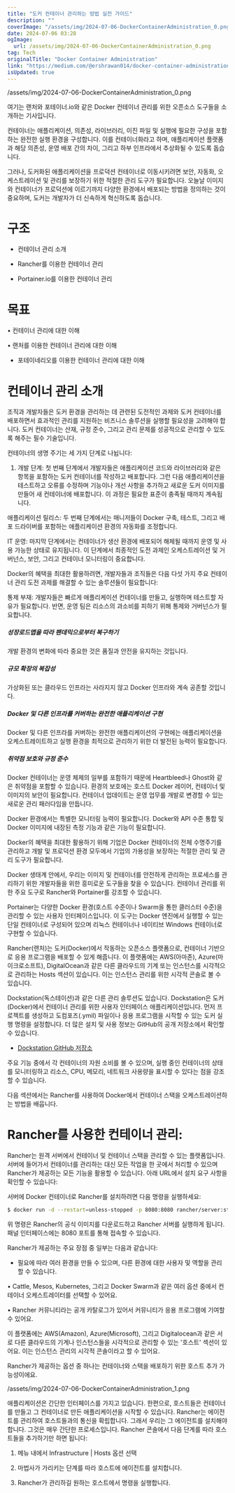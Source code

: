 ```yaml
---
title: "도커 컨테이너 관리하는 방법 실전 가이드"
description: ""
coverImage: "/assets/img/2024-07-06-DockerContainerAdministration_0.png"
date: 2024-07-06 03:28
ogImage: 
  url: /assets/img/2024-07-06-DockerContainerAdministration_0.png
tag: Tech
originalTitle: "Docker Container Administration"
link: "https://medium.com/@ershrawan014/docker-container-administration-d17ead0fa147"
isUpdated: true
---
```





/assets/img/2024-07-06-DockerContainerAdministration_0.png

여기는 랜처와 포테이너.io와 같은 Docker 컨테이너 관리를 위한 오픈소스 도구들을 소개하는 기사입니다.

컨테이너는 애플리케이션, 의존성, 라이브러리, 이진 파일 및 실행에 필요한 구성을 포함하는 완전한 실행 환경을 구성합니다. 이를 컨테이너화라고 하며, 애플리케이션 플랫폼과 해당 의존성, 운영 배포 간의 차이, 그리고 하부 인프라에서 추상화될 수 있도록 돕습니다.

그러나, 도커화된 애플리케이션을 프로덕션 컨테이너로 이동시키려면 보안, 자동화, 오케스트레이션 및 관리를 보장하기 위한 적절한 관리 도구가 필요합니다. 오늘날 이미지와 컨테이너가 프로덕션에 이르기까지 다양한 환경에서 배포되는 방법을 정의하는 것이 중요하며, 도커는 개발자가 더 신속하게 혁신하도록 돕습니다.

<div class="content-ad"></div>

# 구조

- 컨테이너 관리 소개

- Rancher를 이용한 컨테이너 관리

- Portainer.io를 이용한 컨테이너 관리

<div class="content-ad"></div>

# 목표

• 컨테이너 관리에 대한 이해

• 랜처를 이용한 컨테이너 관리에 대한 이해

- 포테이네리오를 이용한 컨테이너 관리에 대한 이해

<div class="content-ad"></div>

# 컨테이너 관리 소개

조직과 개발자들은 도커 환경을 관리하는 데 관련된 도전적인 과제와 도커 컨테이너를 배포하면서 효과적인 관리를 지원하는 비즈니스 솔루션을 실행할 필요성을 고려해야 합니다. 도커 컨테이너는 산재, 규정 준수, 그리고 관리 문제를 성공적으로 관리할 수 있도록 해주는 필수 기술입니다.

컨테이너의 생명 주기는 세 가지 단계로 나뉩니다:

1. 개발 단계: 첫 번째 단계에서 개발자들은 애플리케이션 코드와 라이브러리와 같은 항목을 포함하는 도커 컨테이너를 작성하고 배포합니다. 그런 다음 애플리케이션을 테스트하고 오류를 수정하며 기능이나 개선 사항을 추가하고 새로운 도커 이미지를 만들어 새 컨테이너에 배포합니다. 이 과정은 필요한 표준이 충족될 때까지 계속됩니다.

<div class="content-ad"></div>

애플리케이션 릴리스: 두 번째 단계에서는 매니저들이 Docker 구축, 테스트, 그리고 배포 드라이버를 포함하는 애플리케이션 환경의 자동화를 조정합니다.

IT 운영: 마지막 단계에서는 컨테이너가 생산 환경에 배포되어 해체될 때까지 운영 및 사용 가능한 상태로 유지됩니다. 이 단계에서 최종적인 도전 과제인 오케스트레이션 및 거버넌스, 보안, 그리고 컨테이너 모니터링이 중요합니다.

Docker의 혜택을 최대한 활용하려면, 개발자들과 조직들은 다음 다섯 가지 주요 컨테이너 관리 도전 과제를 해결할 수 있는 솔루션들이 필요합니다:

통제 부재: 개발자들은 빠르게 애플리케이션 컨테이너를 만들고, 실행하며 테스트할 자유가 필요합니다. 반면, 운영 팀은 리소스의 과소비를 피하기 위해 통제와 거버넌스가 필요합니다.

<div class="content-ad"></div>

##### 성장로드맵을 따라 팬데믹으로부터 복구하기
개발 환경의 변화에 따라 중요한 것은 품질과 안전을 유지하는 것입니다.

##### 규모 확장의 복잡성
가상화된 또는 클라우드 인프라는 사라지지 않고 Docker 인프라와 계속 공존할 것입니다.

##### Docker 및 다른 인프라를 커버하는 완전한 애플리케이션 구현
Docker 및 다른 인프라를 커버하는 완전한 애플리케이션의 구현에는 애플리케이션을 오케스트레이트하고 실행 환경을 최적으로 관리하기 위한 더 발전된 능력이 필요합니다.

##### 취약점 보호와 규정 준수
Docker 컨테이너는 운영 체제의 일부를 포함하기 때문에 Heartbleed나 Ghost와 같은 취약점을 포함할 수 있습니다. 환경의 보호에는 호스트 Docker 레이어, 컨테이너 및 이미지의 보안이 필요합니다. 컨테이너 업데이트는 운영 업무를 개발로 변경할 수 있는 새로운 관리 패러다임을 만듭니다.

<div class="content-ad"></div>

Docker 환경에서는 특별한 모니터링 능력이 필요합니다. Docker와 API 수준 통합 및 Docker 이미지에 내장된 측정 기능과 같은 기능이 필요합니다.

Docker의 혜택을 최대한 활용하기 위해 기업은 Docker 컨테이너의 전체 수명주기를 관리하고 개발 및 프로덕션 환경 모두에서 기업의 가용성을 보장하는 적절한 관리 및 관리 도구가 필요합니다.

Docker 생태계 안에서, 우리는 이미지 및 컨테이너를 안전하게 관리하는 프로세스를 관리하기 위한 개발자들을 위한 흥미로운 도구들을 찾을 수 있습니다. 컨테이너 관리를 위한 주요 도구로 Rancher와 Portainer를 강조할 수 있습니다.

Portainer는 다양한 Docker 환경(호스트 수준이나 Swarm을 통한 클러스터 수준)을 관리할 수 있는 사용자 인터페이스입니다. 이 도구는 Docker 엔진에서 실행할 수 있는 단일 컨테이너로 구성되어 있으며 리눅스 컨테이너나 네이티브 Windows 컨테이너로 구현할 수 있습니다.

<div class="content-ad"></div>

Rancher(랜처)는 도커(Docker)에서 작동하는 오픈소스 플랫폼으로, 컨테이너 기반으로 응용 프로그램을 배포할 수 있게 해줍니다. 이 플랫폼에는 AWS(아마존), Azure(마이크로소프트), DigitalOcean과 같은 다른 클라우드의 기계 또는 인스턴스를 시각적으로 관리하는 Hosts 섹션이 있습니다. 이는 인스턴스 관리를 위한 시각적 콘솔로 볼 수 있습니다.

Dockstation(독스테이션)과 같은 다른 관리 솔루션도 있습니다. Dockstation은 도커(Docker)에서 컨테이너 관리를 위한 사용자 인터페이스 애플리케이션입니다. 먼저 프로젝트를 생성하고 도컴포즈(.ymil) 파일이나 응용 프로그램을 시작할 수 있는 도커 실행 명령을 설정합니다. 더 많은 설치 및 사용 정보는 GitHub의 공개 저장소에서 확인할 수 있습니다.

- [Dockstation GitHub 저장소](https://github.com/DockStation/dockstation)

주요 기능 중에서 각 컨테이너의 자원 소비를 볼 수 있으며, 실행 중인 컨테이너의 상태를 모니터링하고 리소스, CPU, 메모리, 네트워크 사용량을 표시할 수 있다는 점을 강조할 수 있습니다.

<div class="content-ad"></div>

다음 섹션에서는 Rancher를 사용하여 Docker에서 컨테이너 스택을 오케스트레이션하는 방법을 배웁니다.

# Rancher를 사용한 컨테이너 관리:

Rancher는 원격 서버에서 컨테이너 및 컨테이너 스택을 관리할 수 있는 플랫폼입니다. 서버에 들어가서 컨테이너를 관리하는 대신 모든 작업을 한 곳에서 처리할 수 있으며 Rancher가 제공하는 모든 기능을 활용할 수 있습니다. 아래 URL에서 설치 요구 사항을 확인할 수 있습니다:

서버에 Docker 컨테이너로 Rancher를 설치하려면 다음 명령을 실행하세요:

<div class="content-ad"></div>

```bash
$ docker run -d --restart=unless-stopped -p 8080:8080 rancher/server:stable
```

위 명령은 Rancher의 공식 이미지를 다운로드하고 Rancher 서버를 실행하게 됩니다. 패널 인터페이스에는 8080 포트를 통해 접속할 수 있습니다.

Rancher가 제공하는 주요 장점 중 일부는 다음과 같습니다:

- 필요에 따라 여러 환경을 만들 수 있으며, 다른 환경에 대한 사용자 및 역할을 관리할 수 있습니다.

<div class="content-ad"></div>

• Cattle, Mesos, Kubernetes, 그리고 Docker Swarm과 같은 여러 옵션 중에서 컨테이너 오케스트레이터를 선택할 수 있어요.

• Rancher 커뮤니티라는 공개 카탈로그가 있어서 커뮤니티가 응용 프로그램에 기여할 수 있어요.

이 플랫폼에는 AWS(Amazon), Azure(Microsoft), 그리고 Digitalocean과 같은 서로 다른 클라우드의 기계나 인스턴스들을 시각적으로 관리할 수 있는 '호스트' 섹션이 있어요. 이는 인스턴스 관리의 시각적 콘솔이라고 할 수 있어요.

Rancher가 제공하는 옵션 중 하나는 컨테이너와 스택을 배포하기 위한 호스트 추가 가능성이에요.

<div class="content-ad"></div>


/assets/img/2024-07-06-DockerContainerAdministration_1.png

애플리케이션은 간단한 인터페이스를 가지고 있습니다. 한편으로, 호스트들은 컨테이너를 만들고 그 컨테이너로 만든 애플리케이션을 시작할 수 있습니다. Rancher는 에이전트를 관리하여 호스트들과의 통신을 확립합니다. 그래서 우리는 그 에이전트를 설치해야 합니다. 그것은 매우 간단한 프로세스입니다. Rancher 콘솔에서 다음 단계를 따라 호스트들을 추가하기만 하면 됩니다:

1. 메뉴 내에서 Infrastructure | Hosts 옵션 선택

2. 마법사가 가리키는 단계를 따라 호스트에 에이전트를 설치합니다.


<div class="content-ad"></div>

3. Rancher가 관리하길 원하는 호스트에서 명령을 실행합니다.